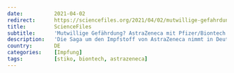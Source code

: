 ```yaml
---
date:          2021-04-02
redirect:      https://sciencefiles.org/2021/04/02/mutwillige-gefahrdung-astrazeneca-mit-pfizer-biontech-kombinieren-stiko-spielt-mit-der-gesundheit-von-unter-60jahrigen-lab-rats/
title:         ScienceFiles
subtitle:      'Mutwillige Gefährdung? AstraZeneca mit Pfizer/Biontech kombinieren – STIKO spielt mit der Gesundheit von unter 60jährigen [Lab Rats]'
description:   'Die Saga um den Impfstoff von AstraZeneca nimmt in Deutschland immer skurrilere und immer gefährlichere Formen an. Die neueste Entwicklung sieht nun die Ständige Impfkommission (STIKO) die folgende Empfehlung geben: "Hinsichtlich der zweiten Impfstoffdosis für jüngere Personen, die bereits eine erste Dosis der COVID-19 Vaccine Vaxzevria (AstraZeneca) erhalten haben, gibt es noch keine wissenschaftliche Evidenz zur…'
country:       DE
categories:    [Impfung]
tags:          [stiko, biontech, astrazeneca]
---
```

